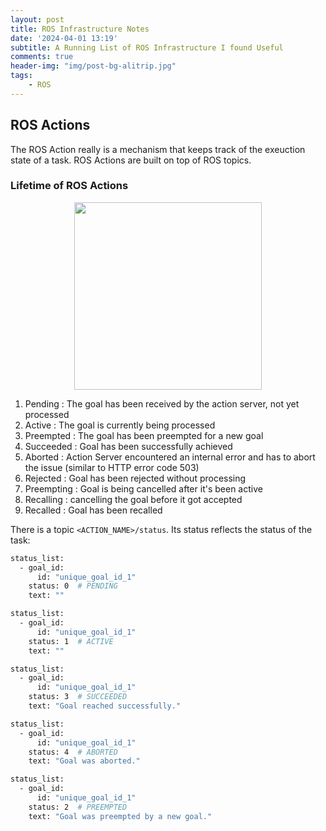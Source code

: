 ```yaml
---
layout: post
title: ROS Infrastructure Notes
date: '2024-04-01 13:19'
subtitle: A Running List of ROS Infrastructure I found Useful
comments: true
header-img: "img/post-bg-alitrip.jpg"
tags:
    - ROS
---
```


## ROS Actions

The ROS Action really is a mechanism that keeps track of the exeuction state of a task.  ROS Actions are built on top of ROS topics. 

### Lifetime of ROS Actions

<p align="center">
<img src="https://github.com/user-attachments/assets/c1685270-7eb3-4cf7-a321-5fca50aa8b22" height="300" width="width"/>
</p>

1. Pending : The goal has been received by the action server, not yet processed
2. Active : The goal is currently being processed
3. Preempted : The goal has been preempted for a new goal
4. Succeeded : Goal has been successfully achieved
5. Aborted : Action Server encountered an internal error and has to abort the issue (similar to HTTP error code 503)
6. Rejected : Goal has been rejected without processing
7. Preempting : Goal is being cancelled after it's been active
8. Recalling : cancelling the goal before it got accepted
9. Recalled : Goal has been recalled

There is a topic `<ACTION_NAME>/status`. Its status reflects the status of the task:

```bash
status_list:
  - goal_id:
      id: "unique_goal_id_1"
    status: 0  # PENDING
    text: ""

status_list:
  - goal_id:
      id: "unique_goal_id_1"
    status: 1  # ACTIVE
    text: ""

status_list:
  - goal_id:
      id: "unique_goal_id_1"
    status: 3  # SUCCEEDED
    text: "Goal reached successfully."

status_list:
  - goal_id:
      id: "unique_goal_id_1"
    status: 4  # ABORTED
    text: "Goal was aborted."

status_list:
  - goal_id:
      id: "unique_goal_id_1"
    status: 2  # PREEMPTED
    text: "Goal was preempted by a new goal."
```